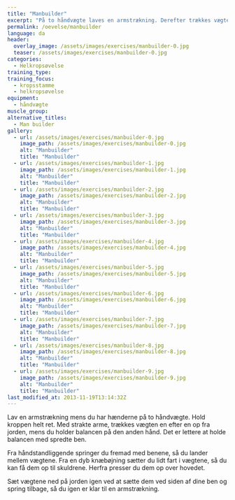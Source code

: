 ```yaml
---
title: "Manbuilder"
excerpt: "På to håndvægte laves en armstrækning. Derefter trækkes vægtene på skift op i som rows. Spring ind imellem vægtene. Rejs dig op. Få vægtene op til skuldrene. Pres dem op over hovedet. Start forfra."
permalink: /oevelse/manbuilder
language: da
header:
  overlay_image: /assets/images/exercises/manbuilder-0.jpg
  teaser: /assets/images/exercises/manbuilder-0.jpg
categories:
  - Helkropsøvelse
training_type: 
training_focus: 
  - kropsstamme
  - helkropsøvelse
equipment:
  - håndvægte
muscle_group:
alternative_titles:
  - Man builder
gallery:
  - url: /assets/images/exercises/manbuilder-0.jpg
    image_path: /assets/images/exercises/manbuilder-0.jpg
    alt: "Manbuilder"
    title: "Manbuilder"
  - url: /assets/images/exercises/manbuilder-1.jpg
    image_path: /assets/images/exercises/manbuilder-1.jpg
    alt: "Manbuilder"
    title: "Manbuilder"
  - url: /assets/images/exercises/manbuilder-2.jpg
    image_path: /assets/images/exercises/manbuilder-2.jpg
    alt: "Manbuilder"
    title: "Manbuilder"
  - url: /assets/images/exercises/manbuilder-3.jpg
    image_path: /assets/images/exercises/manbuilder-3.jpg
    alt: "Manbuilder"
    title: "Manbuilder"
  - url: /assets/images/exercises/manbuilder-4.jpg
    image_path: /assets/images/exercises/manbuilder-4.jpg
    alt: "Manbuilder"
    title: "Manbuilder"
  - url: /assets/images/exercises/manbuilder-5.jpg
    image_path: /assets/images/exercises/manbuilder-5.jpg
    alt: "Manbuilder"
    title: "Manbuilder"
  - url: /assets/images/exercises/manbuilder-6.jpg
    image_path: /assets/images/exercises/manbuilder-6.jpg
    alt: "Manbuilder"
    title: "Manbuilder"
  - url: /assets/images/exercises/manbuilder-7.jpg
    image_path: /assets/images/exercises/manbuilder-7.jpg
    alt: "Manbuilder"
    title: "Manbuilder"
  - url: /assets/images/exercises/manbuilder-8.jpg
    image_path: /assets/images/exercises/manbuilder-8.jpg
    alt: "Manbuilder"
    title: "Manbuilder"
  - url: /assets/images/exercises/manbuilder-9.jpg
    image_path: /assets/images/exercises/manbuilder-9.jpg
    alt: "Manbuilder"
    title: "Manbuilder"
last_modified_at: 2013-11-19T13:14:32Z
---
```


Lav en armstrækning mens du har hænderne på to håndvægte. Hold kroppen helt ret. Med strakte arme, trækkes vægten en efter en op fra jorden, mens du holder balancen på den anden hånd. Det er lettere at holde balancen med spredte ben.

Fra håndstandliggende springer du fremad med benene, så du lander mellem vægtene. Fra en dyb knæbøjning sætter du lidt fart i vægtene, så du kan få dem op til skuldrene. Herfra presser du dem op over hovedet.

Sæt vægtene ned på jorden igen ved at sætte dem ved siden af dine ben og spring tilbage, så du igen er klar til en armstrækning.
